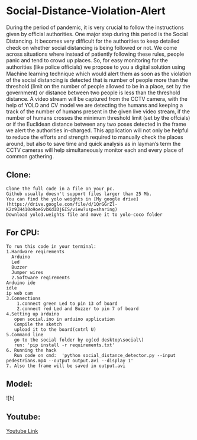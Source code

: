 # Social-Distance-Violation-Alert
   During the period of pandemic, it is very crucial to follow the instructions given by oﬃcial authorities. One major step during this period is the Social Distancing. It becomes very diﬃcult for the authorities to keep detailed check on whether social distancing is being followed or not. We come across situations where instead of patiently following these rules, people panic and tend to crowd up places. So, for easy monitoring for the authorities (like police oﬃcials) we propose to you a digital solution using Machine learning technique which would alert them as soon as the violation of the social distancing is detected that is number of people more than the threshold (limit on the number of people allowed to be in a place, set by the government) or distance between two people is less than the threshold distance. A video stream will be captured from the CCTV camera, with the help of YOLO and CV model we are detecting the humans and keeping a track of the number of humans present in the given live video stream, if the number of humans crosses the minimum threshold limit (set by the offcials) or if the Euclidean distance between any two poses detected in the frame we alert the authorities in-charged. This application will not only be helpful to reduce the eﬀorts and strength required to manually check the places around, but also to save time and quick analysis as in layman’s term the CCTV cameras will help simultaneously monitor each and every place of common gathering.

## Clone:
    Clone the full code in a file on your pc. 
    Github usually doesn't support files larger than 25 Mb.
    You can find the yolo weights in [My google drive](https://drive.google.com/file/d/1QrGGrZl-K2z9IH410o9oeGvbKdIDjGIS/view?usp=sharing) 
    Download yolo3.weights file and move it to yolo-coco folder

## For CPU: 
    To run this code in your terminal:
    1.Hardware reqirements
      Arduino
      Led
      Buzzer
      Jumper wires
      2.Software reqirements
	Arduino ide
	idle
	ip web cam 
    3.Connections
        1.connect green Led to pin 13 of board
        2.connect red Led and Buzzer to pin 7 of board
    4.Setting up arduino
	   open social.ino in arduino application 
	   Compile the sketch
	   upload it to the board(cntrl U)
    5.Command line
	   go to the social folder by eg(cd desktop\social\)
	   run: 'pip install -r requirements.txt'
    6. Running the hack
	   Run code on cmd:  'python social_distance_detector.py --input pedestrians.mp4 --output output.avi --display 1'
    7. Also the frame will be saved in output.avi	

## Model:
![h]

## Youtube:
[Youtube Link](https://youtu.be/Fd-FuLAufm8)
